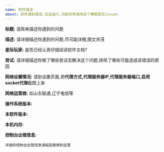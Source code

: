 ```yaml
---
name: 软件错误
about: 软件遇到错误,无法运行,功能异常请用这个模板提交issues
---
```


**标题:** 请简单描述你遇到的问题

**描述:** 请详细描述你遇到的问题,尽可能详细,图文并茂

**星际玩家:** 是否已经认真仔细阅读软件文档?

**尝试:** 请详细描述你做了哪些尝试去解决这个问题,排除了哪些可能造成该错误的原因

**网络设置情况:** 请到设置页面,把**代理方式,代理服务器IP,代理服务器端口,启用socket代理**截图上来

**网络运营商:**  如山东联通,辽宁电信等

**操作系统版本:** 

**本软件版本:** 

**本机内存:**

**控制台出错信息:**

``详细的控制台出错信息请粘贴替换到这里`` 

